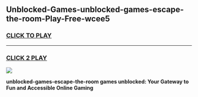 
## Unblocked-Games-unblocked-games-escape-the-room-Play-Free-wcee5
<h3>
<a href="https://premium76.site?title=unblocked-games-escape-the-room&ref=10A">CLICK TO PLAY</a></h3>
<hr>

<h3>
<a href="https://premium76.site?title=unblocked-games-escape-the-room&ref=10A">CLICK 2 PLAY</a>
  
</h3>

<a href="https://premium76.site?title=unblocked-games-escape-the-room&ref=10A"><img src="https://clearcache.store/games.png"></a>


**unblocked-games-escape-the-room games unblocked: Your Gateway to Fun and Accessible Online Gaming**
